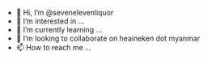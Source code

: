 - 👋 Hi, I’m @sevenelevenliquor
- 👀 I’m interested in ...
- 🌱 I’m currently learning ...
- 💞️ I’m looking to collaborate on heaineken dot myanmar
- 📫 How to reach me ...

<!---
sevenelevenliquor/sevenelevenliquor is a ✨ special ✨ repository because its `README.md` (this file) appears on your GitHub profile.
You can click the Preview link to take a look at your changes.
--->
